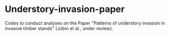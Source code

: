 # Understory-invasion-paper
Codes to conduct analyses on the Paper "Patterns of understory invasion in invasive timber stands" (Jobin et al., under review). 
